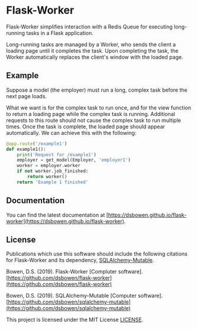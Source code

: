 # Flask-Worker

Flask-Worker simplifies interaction with a Redis Queue for executing long-running tasks in a Flask application. 

Long-running tasks are managed by a Worker, who sends the client a loading page until it completes the task. Upon completing the task, the Worker automatically replaces the client's window with the loaded page.

## Example

Suppose a model (the employer) must run a long, complex task before the next page loads.

What we want is for the complex task to run once, and for the view function to return a loading page while the complex task is running. Additional requests to this route should not cause the complex task to run multiple times. Once the task is complete, the loaded page should appear automatically. We can achieve this with the following:

```python
@app.route('/example1')
def example1():
    print('Request for /example1')
    employer = get_model(Employer, 'employer1')
    worker = employer.worker
    if not worker.job_finished:
        return worker()
    return 'Example 1 finished'
```

## Documentation

You can find the latest documentation at [https://dsbowen.github.io/flask-worker](https://dsbowen.github.io/flask-worker).

## License

Publications which use this software should include the following citations for Flask-Worker and its dependency, [SQLAlchemy-Mutable](https://pypi.org/project/sqlalchemy-mutable/).

Bowen, D.S. (2019). Flask-Worker [Compluter software]. [https://github.com/dsbowen/flask-worker](https://github.com/dsbowen/flask-worker)

Bowen, D.S. (2019). SQLAlchemy-Mutable [Computer software]. [https://github.com/dsbowen/sqlalchemy-mutable](https://github.com/dsbowen/sqlalchemy-mutable)

This project is licensed under the MIT License [LICENSE](https://github.com/dsbowen/flask-worker/blob/master/LICENSE).